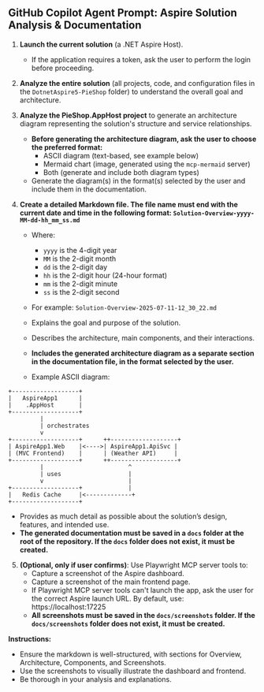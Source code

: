 ## GitHub Copilot Agent Prompt: Aspire Solution Analysis & Documentation

1. **Launch the current solution** (a .NET Aspire Host).
   - If the application requires a token, ask the user to perform the login before proceeding.

2. **Analyze the entire solution** (all projects, code, and configuration files in the `DotnetAspire5-PieShop` folder) to understand the overall goal and architecture.

3. **Analyze the PieShop.AppHost project** to generate an architecture diagram representing the solution's structure and service relationships.
   - **Before generating the architecture diagram, ask the user to choose the preferred format:**
     - ASCII diagram (text-based, see example below)
     - Mermaid chart (image, generated using the `mcp-mermaid` server)
     - Both (generate and include both diagram types)
   - Generate the diagram(s) in the format(s) selected by the user and include them in the documentation.

4. **Create a detailed Markdown file. The file name must end with the current date and time in the following format: `Solution-Overview-yyyy-MM-dd-hh_mm_ss.md`**
   - Where:
     - `yyyy` is the 4-digit year
     - `MM` is the 2-digit month
     - `dd` is the 2-digit day
     - `hh` is the 2-digit hour (24-hour format)
     - `mm` is the 2-digit minute
     - `ss` is the 2-digit second
   - For example: `Solution-Overview-2025-07-11-12_30_22.md`
   - Explains the goal and purpose of the solution.
   - Describes the architecture, main components, and their interactions.

   - **Includes the generated architecture diagram as a separate section in the documentation file, in the format selected by the user.**
   - Example ASCII diagram:

```
+-------------------+
|   AspireApp1      |
|    .AppHost       |
+-------------------+
         |
         | orchestrates
         v
+-------------------+      ++-------------------+
| AspireApp1.Web    |<---->| AspireApp1.ApiSvc |
| (MVC Frontend)    |      | (Weather API)     |
+-------------------+      ++-------------------+
         |                        ^
         | uses                   |
         v                        |
+-------------------+             |
|   Redis Cache     |<-------------+
+-------------------+
```

   - Provides as much detail as possible about the solution’s design, features, and intended use.
   - **The generated documentation must be saved in a `docs` folder at the root of the repository. If the `docs` folder does not exist, it must be created.**
5. **(Optional, only if user confirms)**: Use Playwright MCP server tools to:
   - Capture a screenshot of the Aspire dashboard.
   - Capture a screenshot of the main frontend page.
   - If Playwright MCP server tools can't launch the app, ask the user for the correct Aspire launch URL. By default, use: https://localhost:17225
   - **All screenshots must be saved in the `docs/screenshots` folder. If the `docs/screenshots` folder does not exist, it must be created.**

**Instructions:**
- Ensure the markdown is well-structured, with sections for Overview, Architecture, Components, and Screenshots.
- Use the screenshots to visually illustrate the dashboard and frontend.
- Be thorough in your analysis and explanations.